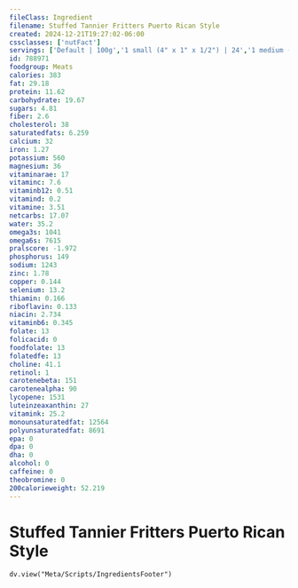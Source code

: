 ```yaml
---
fileClass: Ingredient
filename: Stuffed Tannier Fritters Puerto Rican Style
created: 2024-12-21T19:27:02-06:00
cssclasses: ['nutFact']
servings: ['Default | 100g','1 small (4" x 1" x 1/2") | 24','1 medium (4" x 2-1/2" x 1/2") | 60','1 large | 90']
id: 788971
foodgroup: Meats
calories: 383
fat: 29.18
protein: 11.62
carbohydrate: 19.67
sugars: 4.81
fiber: 2.6
cholesterol: 38
saturatedfats: 6.259
calcium: 32
iron: 1.27
potassium: 560
magnesium: 36
vitaminarae: 17
vitaminc: 7.6
vitaminb12: 0.51
vitamind: 0.2
vitamine: 3.51
netcarbs: 17.07
water: 35.2
omega3s: 1041
omega6s: 7615
pralscore: -1.972
phosphorus: 149
sodium: 1243
zinc: 1.78
copper: 0.144
selenium: 13.2
thiamin: 0.166
riboflavin: 0.133
niacin: 2.734
vitaminb6: 0.345
folate: 13
folicacid: 0
foodfolate: 13
folatedfe: 13
choline: 41.1
retinol: 1
carotenebeta: 151
carotenealpha: 90
lycopene: 1531
luteinzeaxanthin: 27
vitamink: 25.2
monounsaturatedfat: 12564
polyunsaturatedfat: 8691
epa: 0
dpa: 0
dha: 0
alcohol: 0
caffeine: 0
theobromine: 0
200calorieweight: 52.219
---
```


# Stuffed Tannier Fritters Puerto Rican Style

```dataviewjs
dv.view("Meta/Scripts/IngredientsFooter")
```